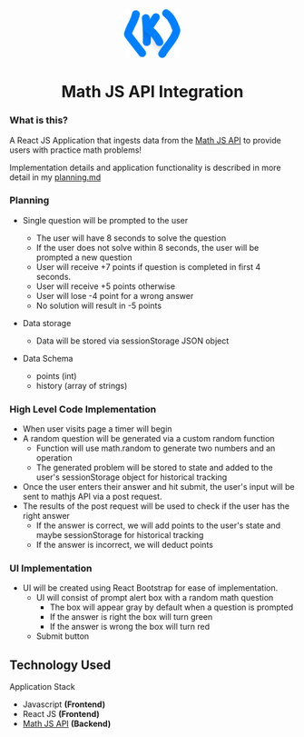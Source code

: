<div align="center">
  <img alt="Logo" src="logo.svg" width="100" />
</div>
<h1 align="center">
  Math JS API Integration
</h1>

<!-- ![Screenshot](application.png) -->

### What is this?
A React JS Application that ingests data from the [Math JS API](https://api.mathjs.org/) to provide users with practice math problems! 

Implementation details and application functionality is described in more detail in my [planning.md](planning.md)

### Planning 
* Single question will be prompted to the user
  * The user will have 8 seconds to solve the question
  * If the user does not solve within 8 seconds, the user will be prompted a new question
  * User will receive +7 points if question is completed in first 4 seconds.
  * User will receive +5 points otherwise
  * User will lose -4 point for a wrong answer
  * No solution will result in -5 points

* Data storage
  * Data will be stored via sessionStorage JSON object

* Data Schema
  * points (int)
  * history (array of strings)

### High Level Code Implementation
* When user visits page a timer will begin
* A random question will be generated via a custom random function
  * Function will use math.random to generate two numbers and an operation
  * The generated problem will be stored to state and added to the user's sessionStorage object for historical tracking
* Once the user enters their answer and hit submit, the user's input will be sent to mathjs API via a post request.
* The results of the post request will be used to check if the user has the right answer
  * If the answer is correct, we will add points to the user's state and maybe sessionStorage for historical tracking
  * If the answer is incorrect, we will deduct points

### UI Implementation
* UI will be created using React Bootstrap for ease of implementation.
  * UI will consist of prompt alert box with a random math question
    * The box will appear gray by default when a question is prompted
    * If the answer is right the box will turn green
    * If the answer is wrong the box will turn red
  * Submit button


## Technology Used

Application Stack
* Javascript **(Frontend)**
* React JS **(Frontend)**
* [Math JS API](https://api.mathjs.org/) **(Backend)**
